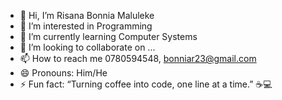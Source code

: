 - 👋 Hi, I’m Risana Bonnia Maluleke
- 👀 I’m interested in Programming 
- 🌱 I’m currently learning Computer Systems 
- 💞️ I’m looking to collaborate on ...
- 📫 How to reach me 0780594548, bonniar23@gmail.com
- 😄 Pronouns: Him/He
- ⚡ Fun fact: 
“Turning coffee into code, one line at a time.” ☕💻
<!---
bonniar/bonniar is a ✨ special ✨ repository because its `README.md` (this file) appears on your GitHub profile.
You can click the Preview link to take a look at your changes.
--->
